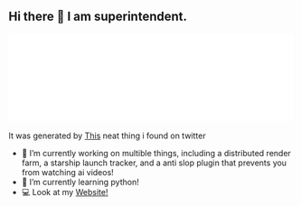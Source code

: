 ## Hi there 👋 I am superintendent.
![Signature PNG fallback](https://github.com/superintendent2521/superintendent2521/raw/main/superintendent-signature-white.png)

It was generated by [This](https://signature.cnrad.dev/) neat thing i found on twitter
- 🔭 I’m currently working on multible things, including a distributed render farm, a starship launch tracker, and a anti slop plugin that prevents you from watching ai videos!
- 🌱 I’m currently learning python!
- 💻 Look at my [Website!](https://superintendent.me/)
